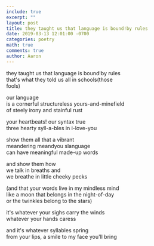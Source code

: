 ```yaml
---
include: true
excerpt: ""
layout: post
title: they taught us that language is bound!by rules
date: 2019-03-13 12:01:00 -0700
categories: poetry 
math: true
comments: true
author: Aaron
---
```



they taught us that language is bound!by rules  
that's what they told us all in schools(those  
fools)  

our language  
is a cornerful structureless yours-and-minefield  
of steely irony and stainful rust  

your heartbeats! our syntax true  
three hearty syll-a-bles in i-love-you  

show them all that a vibrant  
meandering meandyou slanguage  
can have meaningful made-up words  

and show them how  
we talk in breaths and  
we breathe in little cheeky pecks  

(and that your words live in my mindless mind  
like a moon that belongs in the night-of-day  
or the twinkles belong to the stars)  

it's whatever your sighs carry the winds  
whatever your hands caress  

and it's whatever syllables spring  
from your lips, a smile to my face you'll bring